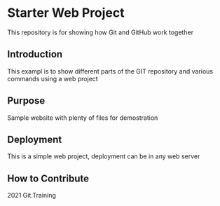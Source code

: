 # Starter Web Project

This repository is for showing how Git and GitHub work together
## Introduction

This exampl is to show different parts of the GIT repository and various commands using a web project
## Purpose

Sample website with plenty of files for demostration

## Deployment

This is a simple web project, deployment can be in any web server

## How to Contribute

2021 Git.Training
